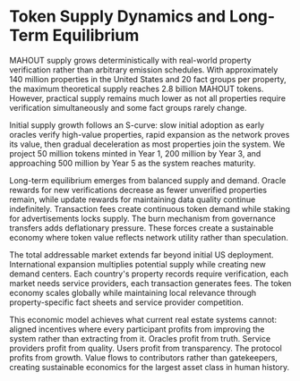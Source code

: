 # Token Supply Dynamics and Long-Term Equilibrium

MAHOUT supply grows deterministically with real-world property
verification rather than arbitrary emission schedules. With
approximately 140 million properties in the United States and 20 fact
groups per property, the maximum theoretical supply reaches 2.8 billion
MAHOUT tokens. However, practical supply remains much lower as not all
properties require verification simultaneously and some fact groups
rarely change.

Initial supply growth follows an S-curve: slow initial adoption as early
oracles verify high-value properties, rapid expansion as the network
proves its value, then gradual deceleration as most properties join the
system. We project 50 million tokens minted in Year 1, 200 million by
Year 3, and approaching 500 million by Year 5 as the system reaches
maturity.

Long-term equilibrium emerges from balanced supply and demand. Oracle
rewards for new verifications decrease as fewer unverified properties
remain, while update rewards for maintaining data quality continue
indefinitely. Transaction fees create continuous token demand while
staking for advertisements locks supply. The burn mechanism from
governance transfers adds deflationary pressure. These forces create a
sustainable economy where token value reflects network utility rather
than speculation.

The total addressable market extends far beyond initial US deployment.
International expansion multiplies potential supply while creating new
demand centers. Each country's property records require verification,
each market needs service providers, each transaction generates fees.
The token economy scales globally while maintaining local relevance
through property-specific fact sheets and service provider competition.

This economic model achieves what current real estate systems cannot:
aligned incentives where every participant profits from improving the
system rather than extracting from it. Oracles profit from truth.
Service providers profit from quality. Users profit from transparency.
The protocol profits from growth. Value flows to contributors rather
than gatekeepers, creating sustainable economics for the largest asset
class in human history.

